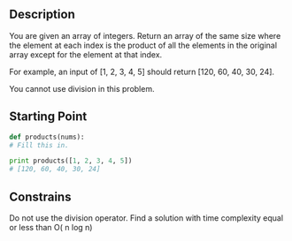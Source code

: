 ## Description

You are given an array of integers. Return an array of the same size where the element at each index is the product of all the elements in the original array except for the element at that index.

For example, an input of [1, 2, 3, 4, 5] should return [120, 60, 40, 30, 24].

You cannot use division in this problem.

## Starting Point

``` python
def products(nums):
# Fill this in.

print products([1, 2, 3, 4, 5])
# [120, 60, 40, 30, 24]
```

## Constrains

Do not use the division operator. 
Find a solution with time complexity equal or less than O( n log n)
